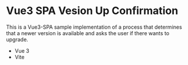 # Vue3 SPA Vesion Up Confirmation 

This is a Vue3-SPA sample implementation of a process that determines
that a newer version is available and asks the user if there wants to upgrade.

- Vue 3
- Vite
